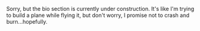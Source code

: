 Sorry, but the bio section is currently under construction. It's like I'm trying to build a plane while flying it, but don't worry, I promise not to crash and burn...hopefully.
